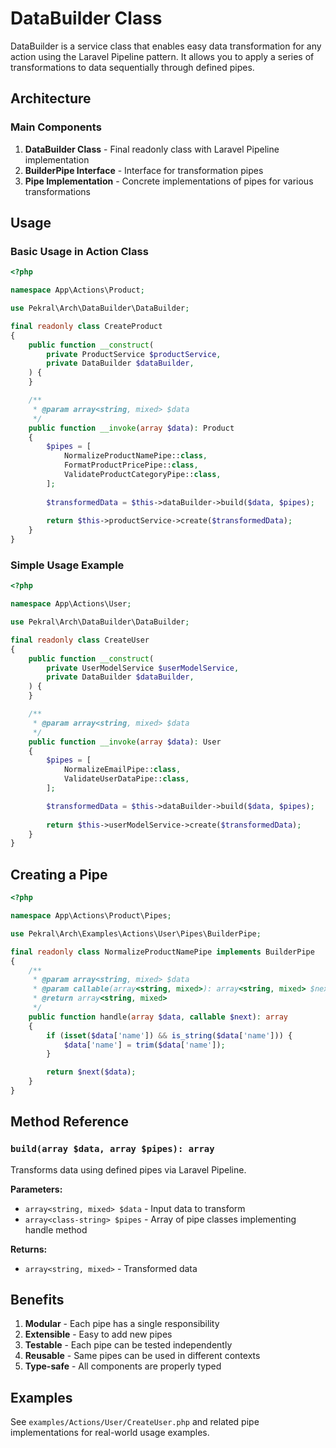 # DataBuilder Class

DataBuilder is a service class that enables easy data transformation for any action using the Laravel Pipeline pattern. It allows you to apply a series of transformations to data sequentially through defined pipes.

## Architecture

### Main Components

1. **DataBuilder Class** - Final readonly class with Laravel Pipeline implementation
2. **BuilderPipe Interface** - Interface for transformation pipes
3. **Pipe Implementation** - Concrete implementations of pipes for various transformations

## Usage

### Basic Usage in Action Class

```php
<?php

namespace App\Actions\Product;

use Pekral\Arch\DataBuilder\DataBuilder;

final readonly class CreateProduct
{
    public function __construct(
        private ProductService $productService,
        private DataBuilder $dataBuilder,
    ) {
    }

    /**
     * @param array<string, mixed> $data
     */
    public function __invoke(array $data): Product
    {
        $pipes = [
            NormalizeProductNamePipe::class,
            FormatProductPricePipe::class,
            ValidateProductCategoryPipe::class,
        ];
        
        $transformedData = $this->dataBuilder->build($data, $pipes);
        
        return $this->productService->create($transformedData);
    }
}
```

### Simple Usage Example

```php
<?php

namespace App\Actions\User;

use Pekral\Arch\DataBuilder\DataBuilder;

final readonly class CreateUser
{
    public function __construct(
        private UserModelService $userModelService,
        private DataBuilder $dataBuilder,
    ) {
    }

    /**
     * @param array<string, mixed> $data
     */
    public function __invoke(array $data): User
    {
        $pipes = [
            NormalizeEmailPipe::class,
            ValidateUserDataPipe::class,
        ];

        $transformedData = $this->dataBuilder->build($data, $pipes);
        
        return $this->userModelService->create($transformedData);
    }
}
```

## Creating a Pipe

```php
<?php

namespace App\Actions\Product\Pipes;

use Pekral\Arch\Examples\Actions\User\Pipes\BuilderPipe;

final readonly class NormalizeProductNamePipe implements BuilderPipe
{
    /**
     * @param array<string, mixed> $data
     * @param callable(array<string, mixed>): array<string, mixed> $next
     * @return array<string, mixed>
     */
    public function handle(array $data, callable $next): array
    {
        if (isset($data['name']) && is_string($data['name'])) {
            $data['name'] = trim($data['name']);
        }

        return $next($data);
    }
}
```

## Method Reference

### `build(array $data, array $pipes): array`

Transforms data using defined pipes via Laravel Pipeline.

**Parameters:**
- `array<string, mixed> $data` - Input data to transform
- `array<class-string> $pipes` - Array of pipe classes implementing handle method

**Returns:**
- `array<string, mixed>` - Transformed data

## Benefits

1. **Modular** - Each pipe has a single responsibility
2. **Extensible** - Easy to add new pipes
3. **Testable** - Each pipe can be tested independently
4. **Reusable** - Same pipes can be used in different contexts
5. **Type-safe** - All components are properly typed

## Examples

See `examples/Actions/User/CreateUser.php` and related pipe implementations for real-world usage examples.